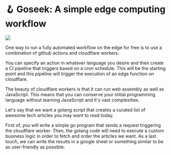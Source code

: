 # 🪝 **Goseek:** A simple edge computing workflow

<img src="https://i.imgur.com/bTfOYg7.png" />

One way to run a fully automated workflow on the edge for free is to use a combination of github actions and cloudflare workers.

You can specify an action in whatever language you desire and then create a CI pipeline that triggers based on a cron schedule. This will be the starting point and this pipeline will trigger the execution of an edge function on cloudflare.

The beauty of cloudflare workers is that it can run web assembly as well as JavaScript. This means that you can conserve your initial programming language without learning JavaScript and it's vast complexities.

Let's say that we want a golang script that creates a curated list of awesome tech articles you may want to read today.

First of, you will write a simple go program that sends a request triggering the cloudflare worker. Then, the golang code will need to execute a custom business logic in order to fetch and order the articles we want. As a last touch, we can write the results in a google sheet or something similar to be as user-friendly as possible.